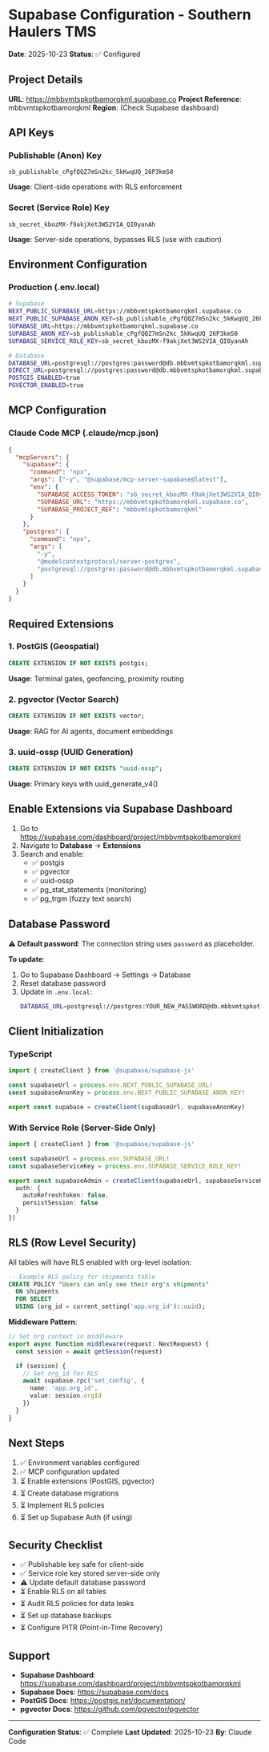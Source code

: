 # Supabase Configuration - Southern Haulers TMS
**Date**: 2025-10-23
**Status**: ✅ Configured

## Project Details

**URL**: https://mbbvmtspkotbamorqkml.supabase.co
**Project Reference**: mbbvmtspkotbamorqkml
**Region**: (Check Supabase dashboard)

## API Keys

### Publishable (Anon) Key
```
sb_publishable_cPgfQQZ7mSn2kc_5kKwqUQ_26P3kmS0
```
**Usage**: Client-side operations with RLS enforcement

### Secret (Service Role) Key
```
sb_secret_kbozMX-f9akjXet3WS2VIA_QI0yanAh
```
**Usage**: Server-side operations, bypasses RLS (use with caution)

## Environment Configuration

### Production (.env.local)
```bash
# Supabase
NEXT_PUBLIC_SUPABASE_URL=https://mbbvmtspkotbamorqkml.supabase.co
NEXT_PUBLIC_SUPABASE_ANON_KEY=sb_publishable_cPgfQQZ7mSn2kc_5kKwqUQ_26P3kmS0
SUPABASE_URL=https://mbbvmtspkotbamorqkml.supabase.co
SUPABASE_ANON_KEY=sb_publishable_cPgfQQZ7mSn2kc_5kKwqUQ_26P3kmS0
SUPABASE_SERVICE_ROLE_KEY=sb_secret_kbozMX-f9akjXet3WS2VIA_QI0yanAh

# Database
DATABASE_URL=postgresql://postgres:password@db.mbbvmtspkotbamorqkml.supabase.co:5432/postgres
DIRECT_URL=postgresql://postgres:password@db.mbbvmtspkotbamorqkml.supabase.co:5432/postgres
POSTGIS_ENABLED=true
PGVECTOR_ENABLED=true
```

## MCP Configuration

### Claude Code MCP (.claude/mcp.json)
```json
{
  "mcpServers": {
    "supabase": {
      "command": "npx",
      "args": ["-y", "@supabase/mcp-server-supabase@latest"],
      "env": {
        "SUPABASE_ACCESS_TOKEN": "sb_secret_kbozMX-f9akjXet3WS2VIA_QI0yanAh",
        "SUPABASE_URL": "https://mbbvmtspkotbamorqkml.supabase.co",
        "SUPABASE_PROJECT_REF": "mbbvmtspkotbamorqkml"
      }
    },
    "postgres": {
      "command": "npx",
      "args": [
        "-y",
        "@modelcontextprotocol/server-postgres",
        "postgresql://postgres:password@db.mbbvmtspkotbamorqkml.supabase.co:5432/postgres"
      ]
    }
  }
}
```

## Required Extensions

### 1. PostGIS (Geospatial)
```sql
CREATE EXTENSION IF NOT EXISTS postgis;
```
**Usage**: Terminal gates, geofencing, proximity routing

### 2. pgvector (Vector Search)
```sql
CREATE EXTENSION IF NOT EXISTS vector;
```
**Usage**: RAG for AI agents, document embeddings

### 3. uuid-ossp (UUID Generation)
```sql
CREATE EXTENSION IF NOT EXISTS "uuid-ossp";
```
**Usage**: Primary keys with uuid_generate_v4()

## Enable Extensions via Supabase Dashboard

1. Go to https://supabase.com/dashboard/project/mbbvmtspkotbamorqkml
2. Navigate to **Database** → **Extensions**
3. Search and enable:
   - ✅ postgis
   - ✅ pgvector
   - ✅ uuid-ossp
   - ✅ pg_stat_statements (monitoring)
   - ✅ pg_trgm (fuzzy text search)

## Database Password

⚠️ **Default password**: The connection string uses `password` as placeholder.

**To update**:
1. Go to Supabase Dashboard → Settings → Database
2. Reset database password
3. Update in `.env.local`:
   ```bash
   DATABASE_URL=postgresql://postgres:YOUR_NEW_PASSWORD@db.mbbvmtspkotbamorqkml.supabase.co:5432/postgres
   ```

## Client Initialization

### TypeScript
```typescript
import { createClient } from '@supabase/supabase-js'

const supabaseUrl = process.env.NEXT_PUBLIC_SUPABASE_URL!
const supabaseAnonKey = process.env.NEXT_PUBLIC_SUPABASE_ANON_KEY!

export const supabase = createClient(supabaseUrl, supabaseAnonKey)
```

### With Service Role (Server-Side Only)
```typescript
import { createClient } from '@supabase/supabase-js'

const supabaseUrl = process.env.SUPABASE_URL!
const supabaseServiceKey = process.env.SUPABASE_SERVICE_ROLE_KEY!

export const supabaseAdmin = createClient(supabaseUrl, supabaseServiceKey, {
  auth: {
    autoRefreshToken: false,
    persistSession: false
  }
})
```

## RLS (Row Level Security)

All tables will have RLS enabled with org-level isolation:

```sql
-- Example RLS policy for shipments table
CREATE POLICY "Users can only see their org's shipments"
  ON shipments
  FOR SELECT
  USING (org_id = current_setting('app.org_id')::uuid);
```

**Middleware Pattern**:
```typescript
// Set org context in middleware
export async function middleware(request: NextRequest) {
  const session = await getSession(request)

  if (session) {
    // Set org_id for RLS
    await supabase.rpc('set_config', {
      name: 'app.org_id',
      value: session.orgId
    })
  }
}
```

## Next Steps

1. ✅ Environment variables configured
2. ✅ MCP configuration updated
3. ⏳ Enable extensions (PostGIS, pgvector)
4. ⏳ Create database migrations
5. ⏳ Implement RLS policies
6. ⏳ Set up Supabase Auth (if using)

## Security Checklist

- ✅ Publishable key safe for client-side
- ✅ Service role key stored server-side only
- ⚠️ Update default database password
- ⏳ Enable RLS on all tables
- ⏳ Audit RLS policies for data leaks
- ⏳ Set up database backups
- ⏳ Configure PITR (Point-in-Time Recovery)

## Support

- **Supabase Dashboard**: https://supabase.com/dashboard/project/mbbvmtspkotbamorqkml
- **Supabase Docs**: https://supabase.com/docs
- **PostGIS Docs**: https://postgis.net/documentation/
- **pgvector Docs**: https://github.com/pgvector/pgvector

---
**Configuration Status**: ✅ Complete
**Last Updated**: 2025-10-23
**By**: Claude Code
